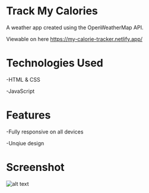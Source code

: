 # Track My Calories
A weather app created using the OpenWeatherMap API.

Viewable on here https://my-calorie-tracker.netlify.app/

# Technologies Used

-HTML & CSS

-JavaScript

# Features

-Fully responsive on all devices

-Unqiue design


# Screenshot

![alt text](https://github.com/nadbad/My-Weather/blob/master/Project%203.jpg)
